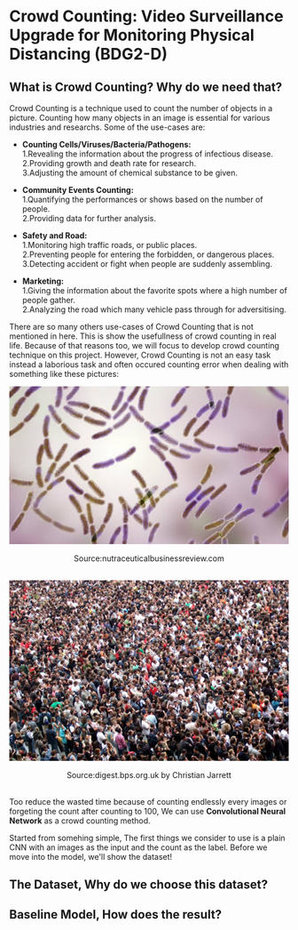 # Crowd Counting: Video Surveillance Upgrade for Monitoring Physical Distancing (BDG2-D)

## What is Crowd Counting? Why do we need that?
Crowd Counting is a technique used to count the number of objects in a picture.
Counting how many objects in an image is essential for various industries and researchs. Some of the use-cases are:

* **Counting Cells/Viruses/Bacteria/Pathogens:** \
  1.Revealing the information about the progress of infectious disease.\
  2.Providing growth and death rate for research.\
  3.Adjusting the amount of chemical substance to be given.
  
* **Community Events Counting:**\
  1.Quantifying the performances or shows based on the number of people.\
  2.Providing data for further analysis.
  
* **Safety and Road:** \
  1.Monitoring high traffic roads, or public places.\
  2.Preventing people for entering the forbidden, or dangerous places.\
  3.Detecting accident or fight when people are suddenly assembling.
  
* **Marketing:**\
  1.Giving the information about the favorite spots where a high number of people gather.\
  2.Analyzing the road which many vehicle pass through for adversitising.
  
There are so many others use-cases of Crowd Counting that is not mentioned in here. This is show the usefullness of crowd counting in real life. Because of that reasons too, we will focus to develop crowd counting technique on this project. However, Crowd Counting is not an easy task instead a laborious task and often occured counting error when dealing with something like these pictures:

![](/images/density_ex2.jpg)
<div align="center">Source:nutraceuticalbusinessreview.com</div>
<br /> 

![](/images/density_ex.jpg)
<div align="center">Source:digest.bps.org.uk by Christian Jarrett</div>
<br /> 

Too reduce the wasted time because of counting endlessly every images or forgeting the count after counting to 100, We can use **Convolutional Neural Network** as a crowd counting method. 

Started from somehing simple, The first things we consider to use is a plain CNN with an images as the input and the count as the label. 
Before we move into the model, we'll show the dataset!

## The Dataset, Why do we choose this dataset?

## Baseline Model, How does the result?
